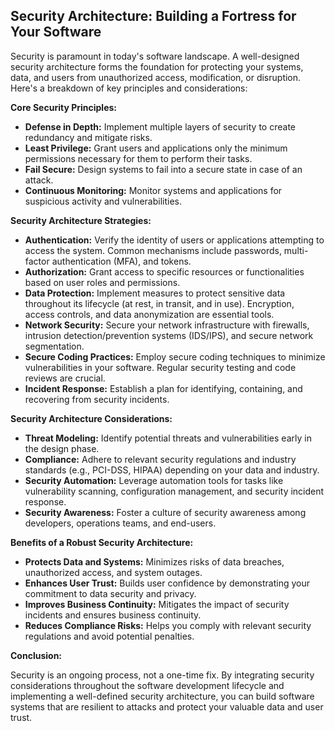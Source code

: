 ## Security Architecture: Building a Fortress for Your Software

Security is paramount in today's software landscape. A well-designed security architecture forms the foundation for protecting your systems, data, and users from unauthorized access, modification, or disruption. Here's a breakdown of key principles and considerations:

**Core Security Principles:**

- **Defense in Depth:** Implement multiple layers of security to create redundancy and mitigate risks.
- **Least Privilege:** Grant users and applications only the minimum permissions necessary for them to perform their tasks.
- **Fail Secure:** Design systems to fail into a secure state in case of an attack.
- **Continuous Monitoring:** Monitor systems and applications for suspicious activity and vulnerabilities.

**Security Architecture Strategies:**

- **Authentication:** Verify the identity of users or applications attempting to access the system. Common mechanisms include passwords, multi-factor authentication (MFA), and tokens.
- **Authorization:** Grant access to specific resources or functionalities based on user roles and permissions.
- **Data Protection:** Implement measures to protect sensitive data throughout its lifecycle (at rest, in transit, and in use). Encryption, access controls, and data anonymization are essential tools.
- **Network Security:** Secure your network infrastructure with firewalls, intrusion detection/prevention systems (IDS/IPS), and secure network segmentation.
- **Secure Coding Practices:** Employ secure coding techniques to minimize vulnerabilities in your software. Regular security testing and code reviews are crucial.
- **Incident Response:** Establish a plan for identifying, containing, and recovering from security incidents.

**Security Architecture Considerations:**

- **Threat Modeling:** Identify potential threats and vulnerabilities early in the design phase.
- **Compliance:** Adhere to relevant security regulations and industry standards (e.g., PCI-DSS, HIPAA) depending on your data and industry.
- **Security Automation:** Leverage automation tools for tasks like vulnerability scanning, configuration management, and security incident response.
- **Security Awareness:** Foster a culture of security awareness among developers, operations teams, and end-users.

**Benefits of a Robust Security Architecture:**

- **Protects Data and Systems:** Minimizes risks of data breaches, unauthorized access, and system outages.
- **Enhances User Trust:** Builds user confidence by demonstrating your commitment to data security and privacy.
- **Improves Business Continuity:** Mitigates the impact of security incidents and ensures business continuity.
- **Reduces Compliance Risks:** Helps you comply with relevant security regulations and avoid potential penalties.

**Conclusion:**

Security is an ongoing process, not a one-time fix. By integrating security considerations throughout the software development lifecycle and implementing a well-defined security architecture, you can build software systems that are resilient to attacks and protect your valuable data and user trust.